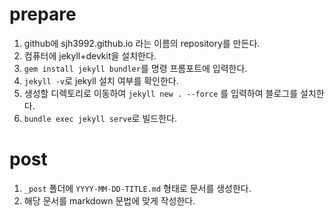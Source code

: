 # prepare
1. github에 sjh3992.github.io 라는 이름의 repository를 만든다.
2. 컴퓨터에 jekyll+devkit을 설치한다.
3. `gem install jekyll bundler`를 명령 프롬포트에 입력한다.
4. `jekyll -v`로 jekyll 설치 여부를 확인한다.
5. 생성할 디렉토리로 이동하여 `jekyll new . --force` 를 입력하여 블로그를 설치한다.
6. `bundle exec jekyll serve`로 빌드한다.

# post
1. `_post` 폴더에 `YYYY-MM-DD-TITLE.md` 형태로 문서를 생성한다.
2. 해당 문서를 markdown 문법에 맞게 작성한다.